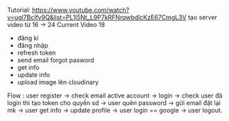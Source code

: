 Tutorial: https://www.youtube.com/watch?v=ugl7BcIfy9Q&list=PL1l5Nt_L9P7kRFNrqwbdlcKzE67CmgL3V
tạo server video từ 16 -> 24
Current Video 18

-   đăng kí
-   đăng nhập
-   refresh token
-   send email forgot pasword
-   get info
-   update info
-   upload image lên cloudinary

Flow : user register -> check email active account -> login -> check user đã login thì tạo token cho quyền sd -> user quên password -> gửi email đặt lại mk -> user get info -> update profile -> user login == google -> user logout.
